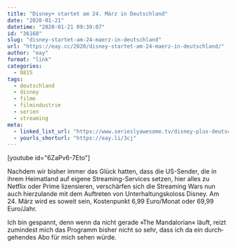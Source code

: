 ```yaml
---
title: "Disney+ startet am 24. März in Deutschland"
date: "2020-01-21"
datetime: "2020-01-21 09:39:07"
id: "36168"
slug: "disney-startet-am-24-maerz-in-deutschland"
url: "https://eay.cc/2020/disney-startet-am-24-maerz-in-deutschland/"
author: "eay"
format: "link"
categories:
  - 0815
tags:
  - deutschland
  - disney
  - filme
  - filmindustrie
  - serien
  - streaming
meta:
  - linked_list_url: "https://www.serieslyawesome.tv/disney-plus-deutschland-starttermin-preise-stehen-fest/"
  - yourls_shorturl: "https://eay.li/3cj"
---
```


\[youtube id="6ZaPv6-7Eto"\]

Nachdem wir bisher immer das Glück hatten, dass die US-Sender, die in ihrem Heimatland auf eigene Streaming-Services setzen, hier alles zu Netflix oder Prime lizensieren, verschärfen sich die Streaming Wars nun auch hierzulande mit dem Auftreten von Unterhaltungskoloss Disney. Am 24. März wird es soweit sein, Kostenpunkt 6,99 Euro/Monat oder 69,99 Euro/Jahr.

Ich bin gespannt, denn wenn da nicht gerade »The Mandalorian« läuft, reizt zumindest mich das Programm bisher nicht so sehr, dass ich da ein durch­gehendes Abo für mich sehen würde.
